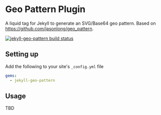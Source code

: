 # Geo Pattern Plugin

A liquid tag for Jekyll to generate an SVG/Base64 geo pattern. Based on https://github.com/jasonlong/geo_pattern.

[![jekyll-geo-pattern build status](https://api.travis-ci.org/gjtorikian/jekyll-geo-pattern.png?branch=master)](https://travis-ci.org/gjtorikian/jekyll-geo-pattern)

## Setting up

Add the following to your site's `_config.yml` file

```yml
gems:
  - jekyll-geo-pattern
```

## Usage

TBD
